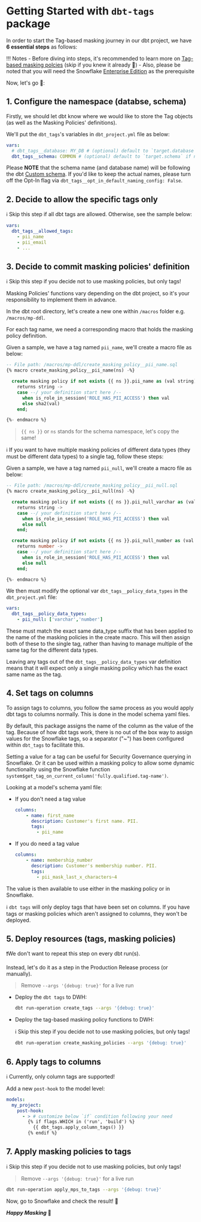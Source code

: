 # Getting Started with `dbt-tags` package

In order to start the Tag-based masking journey in our dbt project, we have **6 essential steps** as follows:

!!! Notes
    - Before diving into steps, it's recommended to learn more on [Tag-based masking polcies](https://docs.snowflake.com/en/user-guide/tag-based-masking-policies) (skip if you knew it already 💯)
    - Also, please be noted that you will need the Snowflake [Enterprise Edition](https://docs.snowflake.com/en/user-guide/intro-editions?ref=infintelambda) as the prerequisite

Now, let's go 🏃:

## 1. Configure the namespace (databse, schema)

Firstly, we should let dbt know where we would like to store the Tag objects (as well as the Masking Policies' definitions).

We'll put the `dbt_tags`'s variables in `dbt_project.yml` file as below:

```yml
vars:
  # dbt_tags__database: MY_DB # (optional) default to `target.database` if not specified
  dbt_tags__schema: COMMON # (optional) default to `target.schema` if not specified
```

Please **NOTE** that the schema name (and database name) will be following the dbt [Custom schema](https://docs.getdbt.com/docs/build/custom-schemas).
If you'd like to keep the actual names, please turn off the Opt-In flag via `dbt_tags__opt_in_default_naming_config: False`.

## 2. Decide to allow the specific tags only

ℹ️ Skip this step if all dbt tags are allowed. Otherwise, see the sample below:

```yml
vars:
  dbt_tags__allowed_tags:
    - pii_name
    - pii_email
    - ...
```

## 3. Decide to commit masking policies' definition

ℹ️ Skip this step if you decide not to use masking policies, but only tags!

Masking Policies' functions vary depending on the dbt project, so it's your responsibility to implement them in advance.

In the dbt root directory, let's create a new one within `/macros` folder e.g. `/macros/mp-ddl`.

For each tag name, we need a corresponding macro that holds the masking policy definition.

Given a sample, we have a tag named `pii_name`, we'll create a macro file as below:

```sql
-- File path: /macros/mp-ddl/create_masking_policy__pii_name.sql
{% macro create_masking_policy__pii_name(ns) -%}

  create masking policy if not exists {{ ns }}.pii_name as (val string)
    returns string ->
    case --/ your definition start here /--
      when is_role_in_session('ROLE_HAS_PII_ACCESS') then val
      else sha2(val)
    end;

{%- endmacro %}
```

> `{{ ns }}` or `ns` stands for the schema namespace, let's copy the same!

ℹ️ If you want to have multiple masking policies of different data types (they must be different data types) to a single tag, follow these steps:

Given a sample, we have a tag named `pii_null`, we'll create a macro file as below:

```sql
-- File path: /macros/mp-ddl/create_masking_policy__pii_null.sql
{% macro create_masking_policy__pii_null(ns) -%}

  create masking policy if not exists {{ ns }}.pii_null_varchar as (val string)
    returns string ->
    case --/ your definition start here /--
      when is_role_in_session('ROLE_HAS_PII_ACCESS') then val
      else null
    end;

  create masking policy if not exists {{ ns }}.pii_null_number as (val number)
    returns number ->
    case --/ your definition start here /--
      when is_role_in_session('ROLE_HAS_PII_ACCESS') then val
      else null
    end;

{%- endmacro %}
```

We then must modify the optional var `dbt_tags__policy_data_types` in the `dbt_project.yml` file:

```yml
vars:
  dbt_tags__policy_data_types:
    - pii_null: ['varchar','number']
```

These must match the exact same data_type suffix that has been applied to the name of the masking policies in the create macro. This will then assign both of these to the single tag, rather than having to manage multiple of the same tag for the different data types.

Leaving any tags out of the `dbt_tags__policy_data_types` var definition means that it will expect only a single masking policy which has the exact same name as the tag.

## 4. Set tags on columns

To assign tags to columns, you follow the same process as you would apply dbt tags to columns normally. This is done in the model schema yaml files.

By default, this package assigns the name of the column as the value of the tag. Because of how dbt tags work, there is no out of the box way to assign values for the Snowflake tags, so a separator ("~") has been configured within `dbt_tags` to facilitate this.

Setting a value for a tag can be useful for Security Governance querying in Snowflake. Or it can be used within a masking policy to allow some dynamic functionality using the Snowflake function `system$get_tag_on_current_column('fully.qualified.tag-name')`.

Looking at a model's schema yaml file:

- If you don't need a tag value

  ```yml
  columns:
      - name: first_name
        description: Customer's first name. PII.
        tags:
          - pii_name
  ```

- If you do need a tag value

  ```yml
  columns:
      - name: membership_number
        description: Customer's membership number. PII.
        tags:
          - pii_mask_last_x_characters~4
  ```

The value is then available to use either in the masking policy or in Snowflake.

ℹ️ `dbt tags` will only deploy tags that have been set on columns. If you have tags or masking policies which aren't assigned to columns, they won't be deployed.

## 5. Deploy resources (tags, masking policies)

❗We don't want to repeat this step on every dbt run(s).

Instead, let's do it as a step in the Production Release process (or manually).

> Remove `--args '{debug: true}'` for a live run

- Deploy the `dbt tags` to DWH:

  ```bash
  dbt run-operation create_tags --args '{debug: true}'
  ```

- Deploy the tag-based masking policy functions to DWH:

  ℹ️ Skip this step if you decide not to use masking policies, but only tags!

  ```bash
  dbt run-operation create_masking_policies --args '{debug: true}'
  ```

## 6. Apply tags to columns

ℹ️ Currently, only column tags are supported!

Add a new `post-hook` to the model level:

```yml
models:
  my_project:
    post-hook:
      - > # customize below `if` condition following your need
        {% if flags.WHICH in ('run', 'build') %}
          {{ dbt_tags.apply_column_tags() }}
        {% endif %}
```

## 7. Apply masking policies to tags

ℹ️ Skip this step if you decide not to use masking policies, but only tags!

> Remove `--args '{debug: true}'` for a live run

```bash
dbt run-operation apply_mps_to_tags --args '{debug: true}'
```

Now, go to Snowflake and check the result! 🚀

**_Happy Masking_ 🎉**
